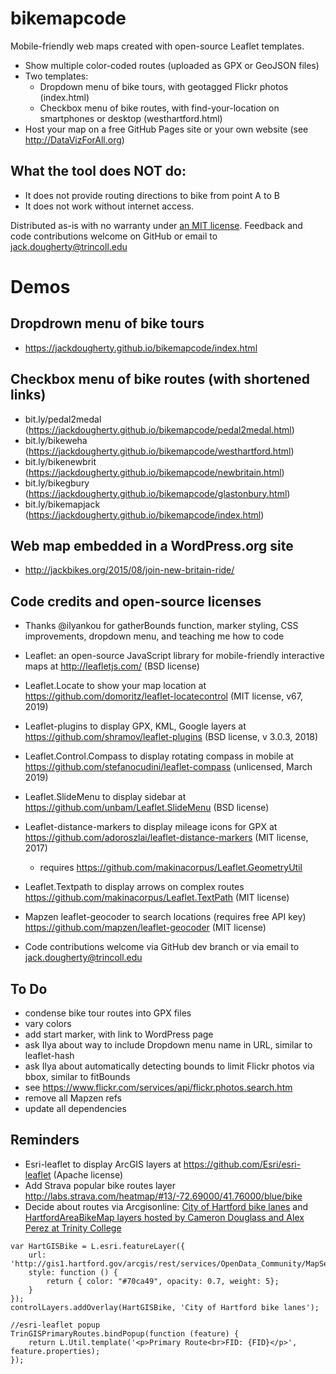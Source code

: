 bikemapcode
===========

Mobile-friendly web maps created with open-source Leaflet templates.
- Show multiple color-coded routes (uploaded as GPX or GeoJSON files)
- Two templates:
  - Dropdown menu of bike tours, with geotagged Flickr photos (index.html)
  - Checkbox menu of bike routes, with find-your-location on smartphones or desktop (westhartford.html)
- Host your map on a free GitHub Pages site or your own website (see http://DataVizForAll.org)

## What the tool does NOT do:
- It does not provide routing directions to bike from point A to B
- It does not work without internet access.

Distributed as-is with no warranty under [an MIT license](https://raw.githubusercontent.com/JackDougherty/bikemapcode/master/LICENSE). Feedback and code contributions welcome on GitHub or email to [jack.dougherty@trincoll.edu](mailto:jack.dougherty@trincoll.edu)

# Demos

## Dropdrown menu of bike tours
- https://jackdougherty.github.io/bikemapcode/index.html

## Checkbox menu of bike routes (with shortened links)
- bit.ly/pedal2medal (https://jackdougherty.github.io/bikemapcode/pedal2medal.html)
- bit.ly/bikeweha (https://jackdougherty.github.io/bikemapcode/westhartford.html)
- bit.ly/bikenewbrit (https://jackdougherty.github.io/bikemapcode/newbritain.html)
- bit.ly/bikegbury (https://jackdougherty.github.io/bikemapcode/glastonbury.html)
- bit.ly/bikemapjack (https://jackdougherty.github.io/bikemapcode/index.html)

## Web map embedded in a WordPress.org site
- http://jackbikes.org/2015/08/join-new-britain-ride/

## Code credits and open-source licenses
- Thanks @ilyankou for gatherBounds function, marker styling, CSS improvements, dropdown menu, and teaching me how to code
- Leaflet: an open-source JavaScript library for mobile-friendly interactive maps at http://leafletjs.com/ (BSD license)
- Leaflet.Locate to show your map location at https://github.com/domoritz/leaflet-locatecontrol (MIT license, v67, 2019)
- Leaflet-plugins to display GPX, KML, Google layers at https://github.com/shramov/leaflet-plugins (BSD license, v 3.0.3, 2018)
- Leaflet.Control.Compass to display rotating compass in mobile at https://github.com/stefanocudini/leaflet-compass (unlicensed, March 2019)
- Leaflet.SlideMenu to display sidebar at https://github.com/unbam/Leaflet.SlideMenu (BSD license)
- Leaflet-distance-markers to display mileage icons for GPX at https://github.com/adoroszlai/leaflet-distance-markers (MIT license, 2017)
  - requires https://github.com/makinacorpus/Leaflet.GeometryUtil
- Leaflet.Textpath to display arrows on complex routes https://github.com/makinacorpus/Leaflet.TextPath (MIT license)
- Mapzen leaflet-geocoder to search locations (requires free API key) https://github.com/mapzen/leaflet-geocoder (MIT license)

- Code contributions welcome via GitHub dev branch or via email to [jack.dougherty@trincoll.edu](mailto:jack.dougherty@trincoll.edu)


## To Do
- condense bike tour routes into GPX files
- vary colors
- add start marker, with link to WordPress page
- ask Ilya about way to include Dropdown menu name in URL, similar to leaflet-hash
- ask Ilya about automatically detecting bounds to limit Flickr photos via bbox, similar to fitBounds
- see https://www.flickr.com/services/api/flickr.photos.search.htm
- remove all Mapzen refs
- update all dependencies

## Reminders
- Esri-leaflet to display ArcGIS layers at https://github.com/Esri/esri-leaflet (Apache license)
- Add Strava popular bike routes layer http://labs.strava.com/heatmap/#13/-72.69000/41.76000/blue/bike
- Decide about routes via Arcgisonline: [City of Hartford bike lanes](http://gis1.hartford.gov/arcgis/rest/services/OpenData_Community/MapServer/9) and [HartfordAreaBikeMap layers hosted by Cameron Douglass and Alex Perez at Trinity College](http://services1.arcgis.com/5rblLCKLgS4Td60j/arcgis/rest/services/)

```
var HartGISBike = L.esri.featureLayer({
	url: 'http://gis1.hartford.gov/arcgis/rest/services/OpenData_Community/MapServer/9',
	style: function () {
		return { color: "#70ca49", opacity: 0.7, weight: 5};
	}
});
controlLayers.addOverlay(HartGISBike, 'City of Hartford bike lanes');

//esri-leaflet popup
TrinGISPrimaryRoutes.bindPopup(function (feature) {
   	return L.Util.template('<p>Primary Route<br>FID: {FID}</p>', feature.properties);
});
```
